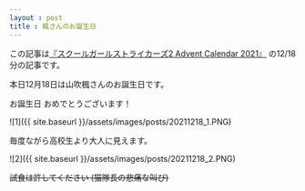 ```yaml
---
layout : post
title : 楓さんのお誕生日
---
```


この記事は[『スクールガールストライカーズ2 Advent Calendar 2021』](https://adventar.org/calendars/6322) の12/18分の記事です。

本日12月18日は山吹楓さんのお誕生日です。

お誕生日 おめでとうございます！

![1]({{ site.baseurl }}/assets/images/posts/20211218_1.PNG)

毎度ながら高校生より大人に見えます。

![2]({{ site.baseurl }}/assets/images/posts/20211218_2.PNG)

~~試食は許してください (猫隊長の悲痛な叫び)~~
